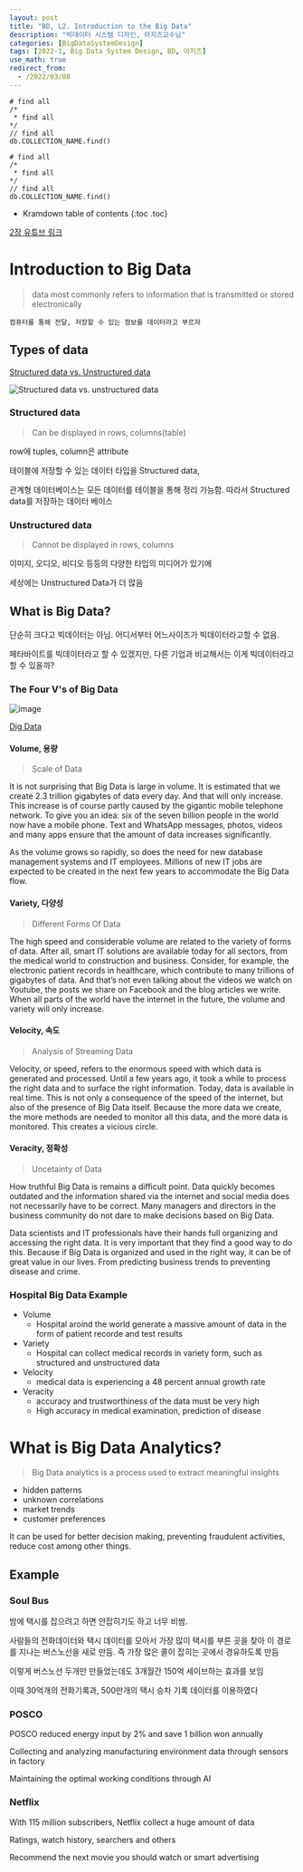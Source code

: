 ```yaml
---
layout: post
title: "BD, L2. Introduction to the Big Data"
description: "빅데이터 시스템 디자인, 아지즈교수님"
categories: [BigDataSystemDesign]
tags: [2022-1, Big Data System Design, BD, 아지즈]
use_math: true
redirect_from:
  - /2022/03/08
---
```


~~~ mongoDB
# find all
/*
 * find all
*/
// find all
db.COLLECTION_NAME.find() 
~~~

~~~ 
# find all
/*
 * find all
*/
// find all
db.COLLECTION_NAME.find() 
~~~
* Kramdown table of contents
{:toc .toc} 

[2장 유튜브 링크](https://youtu.be/VnyZJ512rXQ)

# Introduction to Big Data

> data most commonly refers to information that is transmitted or stored electronically

`컴퓨터를 통해 전달, 저장할 수 있는 정보를 데이터라고 부르자`

## Types of data

[Structured data vs. Unstructured data](https://lawtomated.com/structured-data-vs-unstructured-data-what-are-they-and-why-care/)

![Structured data vs. unstructured data](https://lawtomated.com/wp-content/uploads/2019/04/structuredVsUnstructuredIgneos.png)

### Structured data

> Can be displayed in rows, columns(table)

row에 tuples, column은 attribute

테이블에 저장할 수 있는 데이터 타입을 Structured data,

관계형 데이터베이스는 모든 데이터를 테이블을 통해 정리 가능함. 따라서 Structured data를 저장하는 데이터 베이스

### Unstructured data

> Cannot be displayed in rows, columns

이미지, 오디오, 비디오 등등의 다양한 타입의 미디어가 있기에

세상에는 Unstructured Data가 더 많음

## What is Big Data?

단순히 크다고 빅데이터는 아님. 어디서부터 어느사이즈가 빅데이터라고할 수 없음. 

페타바이트를 빅데이터라고 할 수 있겠지만, 다른 기업과 비교해서는 이게 빅데이터라고 할 수 있을까?

### The Four V's of Big Data

![image](https://user-images.githubusercontent.com/32366711/159149209-df3f7221-3eb2-4b26-afa4-ae30630f3af9.png)

[Dig Data](https://opensistemas.com/en/the-four-vs-of-big-data/)

#### Volume, 용량 

> Scale of Data

It is not surprising that Big Data is large in volume. It is estimated that we create 2.3 trillion gigabytes of data every day. And that will only increase. This increase is of course partly caused by the gigantic mobile telephone network. To give you an idea: six of the seven billion people in the world now have a mobile phone. Text and WhatsApp messages, photos, videos and many apps ensure that the amount of data increases significantly.

As the volume grows so rapidly, so does the need for new database management systems and IT employees. Millions of new IT jobs are expected to be created in the next few years to accommodate the Big Data flow.

#### Variety, 다양성 

> Different Forms Of Data

The high speed and considerable volume are related to the variety of forms of data. After all, smart IT solutions are available today for all sectors, from the medical world to construction and business. Consider, for example, the electronic patient records in healthcare, which contribute to many trillions of gigabytes of data. And that’s not even talking about the videos we watch on Youtube, the posts we share on Facebook and the blog articles we write. When all parts of the world have the internet in the future, the volume and variety will only increase.

#### Velocity, 속도 

> Analysis of Streaming Data

Velocity, or speed, refers to the enormous speed with which data is generated and processed. Until a few years ago, it took a while to process the right data and to surface the right information. Today, data is available in real time. This is not only a consequence of the speed of the internet, but also of the presence of Big Data itself. Because the more data we create, the more methods are needed to monitor all this data, and the more data is monitored. This creates a vicious circle.

#### Veracity, 정확성 

> Uncetainty of Data

How truthful Big Data is remains a difficult point. Data quickly becomes outdated and the information shared via the internet and social media does not necessarily have to be correct. Many managers and directors in the business community do not dare to make decisions based on Big Data.

Data scientists and IT professionals have their hands full organizing and accessing the right data. It is very important that they find a good way to do this. Because if Big Data is organized and used in the right way, it can be of great value in our lives. From predicting business trends to preventing disease and crime.

### Hospital Big Data Example

- Volume
  - Hospital aroind the world generate a massive amount of data in the form of patient recorde and test results
- Variety
  - Hospital can collect medical records in variety form, such as structured and unstructured data
- Velocity
  - medical data is experiencing a 48 percent annual growth rate
- Veracity
  - accuracy and trustworthiness of the data must be very high
  - High accuracy in medical examination, prediction of disease

# What is Big Data Analytics?

> Big Data analytics is a process used to extract meaningful insights          

- hidden patterns
- unknown correlations
- market trends
- customer preferences

It can be used for better decision making, preventing fraudulent activities, reduce cost among other things.

## Example

### Soul Bus

밤에 택시를 잡으려고 하면 안잡히기도 하고 너무 비쌈.

사람들의 전화데이터와 택시 데이터를 모아서 
가장 많이 택시를 부른 곳을 찾아 이 경로를 지나는 버스노선을 새로 만듬.
즉 가장 많은 콜이 잡히는 곳에서 경유하도록 만듬

이렇게 버스노선 두개만 만들었는데도 3개월간 150억 세이브하는 효과를 보임

이때 30억개의 전화기록과, 500만개의 택시 승차 기록 데이터를 이용하였다


### POSCO

POSCO reduced energy input by 2% and save 1 billion won annually

Collecting and analyzing manufacturing environment data through sensors in factory 

Maintaining the optimal working conditions through AI


### Netflix

With 115 million subscribers, Netflix collect a huge amount of data

Ratings, watch history, searchers and others

Recommend the next movie you should watch or smart advertising

